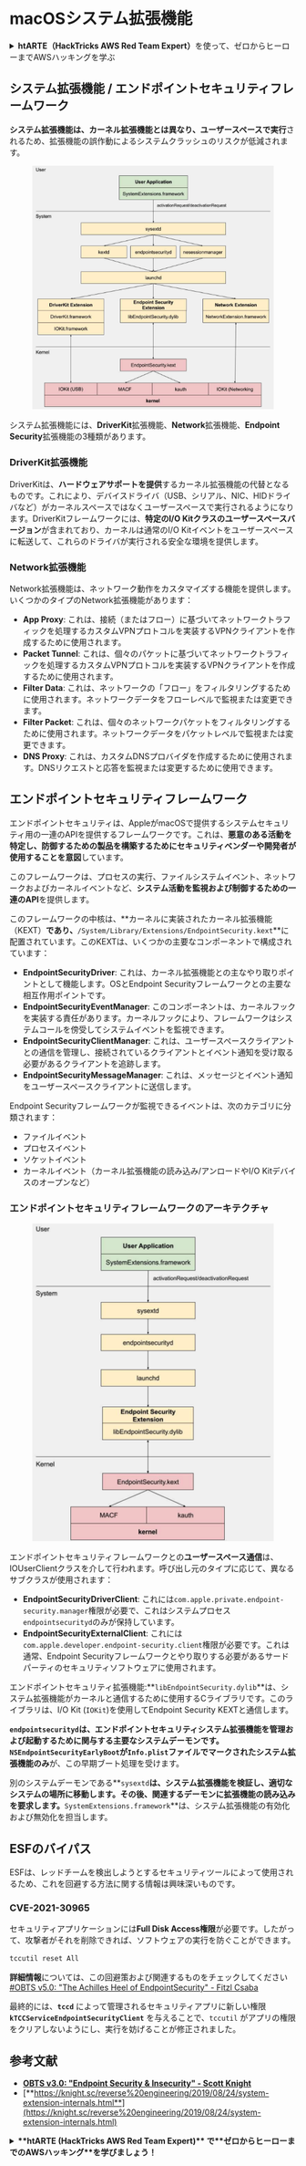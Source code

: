 # macOSシステム拡張機能

<details>

<summary><strong>htARTE（HackTricks AWS Red Team Expert）</strong>を使って、ゼロからヒーローまでAWSハッキングを学ぶ</summary>

HackTricksをサポートする他の方法：

- **HackTricksで企業を宣伝したい**または**HackTricksをPDFでダウンロードしたい**場合は、[**SUBSCRIPTION PLANS**](https://github.com/sponsors/carlospolop)をチェックしてください！
- [**公式PEASS＆HackTricksスウォッグ**](https://peass.creator-spring.com)を入手する
- [**The PEASS Family**](https://opensea.io/collection/the-peass-family)を発見し、独占的な[**NFTs**](https://opensea.io/collection/the-peass-family)のコレクションを見つける
- **💬 [Discordグループ](https://discord.gg/hRep4RUj7f)**に参加するか、[telegramグループ](https://t.me/peass)に参加するか、**Twitter** 🐦 [**@carlospolopm**](https://twitter.com/hacktricks_live)をフォローする。
- **ハッキングトリックを共有するには、**[**HackTricks**](https://github.com/carlospolop/hacktricks)と[**HackTricks Cloud**](https://github.com/carlospolop/hacktricks-cloud)のGitHubリポジトリにPRを提出してください。

</details>

## システム拡張機能 / エンドポイントセキュリティフレームワーク

**システム拡張機能は、カーネル拡張機能とは異なり、ユーザースペースで実行**されるため、拡張機能の誤作動によるシステムクラッシュのリスクが低減されます。

<figure><img src="../../../.gitbook/assets/image (1) (3) (1) (1).png" alt="https://knight.sc/images/system-extension-internals-1.png"><figcaption></figcaption></figure>

システム拡張機能には、**DriverKit**拡張機能、**Network**拡張機能、**Endpoint Security**拡張機能の3種類があります。

### **DriverKit拡張機能**

DriverKitは、**ハードウェアサポートを提供**するカーネル拡張機能の代替となるものです。これにより、デバイスドライバ（USB、シリアル、NIC、HIDドライバなど）がカーネルスペースではなくユーザースペースで実行されるようになります。DriverKitフレームワークには、**特定のI/O Kitクラスのユーザースペースバージョン**が含まれており、カーネルは通常のI/O Kitイベントをユーザースペースに転送して、これらのドライバが実行される安全な環境を提供します。

### **Network拡張機能**

Network拡張機能は、ネットワーク動作をカスタマイズする機能を提供します。いくつかのタイプのNetwork拡張機能があります：

- **App Proxy**: これは、接続（またはフロー）に基づいてネットワークトラフィックを処理するカスタムVPNプロトコルを実装するVPNクライアントを作成するために使用されます。
- **Packet Tunnel**: これは、個々のパケットに基づいてネットワークトラフィックを処理するカスタムVPNプロトコルを実装するVPNクライアントを作成するために使用されます。
- **Filter Data**: これは、ネットワークの「フロー」をフィルタリングするために使用されます。ネットワークデータをフローレベルで監視または変更できます。
- **Filter Packet**: これは、個々のネットワークパケットをフィルタリングするために使用されます。ネットワークデータをパケットレベルで監視または変更できます。
- **DNS Proxy**: これは、カスタムDNSプロバイダを作成するために使用されます。DNSリクエストと応答を監視または変更するために使用できます。

## エンドポイントセキュリティフレームワーク

エンドポイントセキュリティは、AppleがmacOSで提供するシステムセキュリティ用の一連のAPIを提供するフレームワークです。これは、**悪意のある活動を特定し、防御するための製品を構築するためにセキュリティベンダーや開発者が使用することを意図**しています。

このフレームワークは、プロセスの実行、ファイルシステムイベント、ネットワークおよびカーネルイベントなど、**システム活動を監視および制御するための一連のAPI**を提供します。

このフレームワークの中核は、**カーネルに実装されたカーネル拡張機能（KEXT）**であり、**`/System/Library/Extensions/EndpointSecurity.kext`**に配置されています。このKEXTは、いくつかの主要なコンポーネントで構成されています：

- **EndpointSecurityDriver**: これは、カーネル拡張機能との主なやり取りポイントとして機能します。OSとEndpoint Securityフレームワークとの主要な相互作用ポイントです。
- **EndpointSecurityEventManager**: このコンポーネントは、カーネルフックを実装する責任があります。カーネルフックにより、フレームワークはシステムコールを傍受してシステムイベントを監視できます。
- **EndpointSecurityClientManager**: これは、ユーザースペースクライアントとの通信を管理し、接続されているクライアントとイベント通知を受け取る必要があるクライアントを追跡します。
- **EndpointSecurityMessageManager**: これは、メッセージとイベント通知をユーザースペースクライアントに送信します。

Endpoint Securityフレームワークが監視できるイベントは、次のカテゴリに分類されます：

- ファイルイベント
- プロセスイベント
- ソケットイベント
- カーネルイベント（カーネル拡張機能の読み込み/アンロードやI/O Kitデバイスのオープンなど）

### エンドポイントセキュリティフレームワークのアーキテクチャ

<figure><img src="../../../.gitbook/assets/image (3) (8).png" alt="https://www.youtube.com/watch?v=jaVkpM1UqOs"><figcaption></figcaption></figure>

エンドポイントセキュリティフレームワークとの**ユーザースペース通信**は、IOUserClientクラスを介して行われます。呼び出し元のタイプに応じて、異なるサブクラスが使用されます：

- **EndpointSecurityDriverClient**: これには`com.apple.private.endpoint-security.manager`権限が必要で、これはシステムプロセス`endpointsecurityd`のみが保持しています。
- **EndpointSecurityExternalClient**: これには`com.apple.developer.endpoint-security.client`権限が必要です。これは通常、Endpoint Securityフレームワークとやり取りする必要があるサードパーティのセキュリティソフトウェアに使用されます。

エンドポイントセキュリティ拡張機能:**`libEndpointSecurity.dylib`**は、システム拡張機能がカーネルと通信するために使用するCライブラリです。このライブラリは、I/O Kit (`IOKit`)を使用してEndpoint Security KEXTと通信します。

**`endpointsecurityd`**は、エンドポイントセキュリティシステム拡張機能を管理および起動するために関与する主要なシステムデーモンです。**`NSEndpointSecurityEarlyBoot`**が`Info.plist`ファイルでマークされた**システム拡張機能のみ**が、この早期ブート処理を受けます。

別のシステムデーモンである**`sysextd`**は、システム拡張機能を検証し、適切なシステムの場所に移動します。その後、関連するデーモンに拡張機能の読み込みを要求します。**`SystemExtensions.framework`**は、システム拡張機能の有効化および無効化を担当します。

## ESFのバイパス

ESFは、レッドチームを検出しようとするセキュリティツールによって使用されるため、これを回避する方法に関する情報は興味深いものです。

### CVE-2021-30965

セキュリティアプリケーションには**Full Disk Access権限**が必要です。したがって、攻撃者がそれを削除できれば、ソフトウェアの実行を防ぐことができます。
```bash
tccutil reset All
```
**詳細情報**については、この回避策および関連するものをチェックしてください [#OBTS v5.0: "The Achilles Heel of EndpointSecurity" - Fitzl Csaba](https://www.youtube.com/watch?v=lQO7tvNCoTI)

最終的には、**`tccd`** によって管理されるセキュリティアプリに新しい権限 **`kTCCServiceEndpointSecurityClient`** を与えることで、`tccutil` がアプリの権限をクリアしないようにし、実行を妨げることが修正されました。

## 参考文献

* [**OBTS v3.0: "Endpoint Security & Insecurity" - Scott Knight**](https://www.youtube.com/watch?v=jaVkpM1UqOs)
* [**https://knight.sc/reverse%20engineering/2019/08/24/system-extension-internals.html**](https://knight.sc/reverse%20engineering/2019/08/24/system-extension-internals.html)

<details>

<summary><strong>**htARTE (HackTricks AWS Red Team Expert)** で**ゼロからヒーローまでのAWSハッキング**を学びましょう！</summary>

HackTricks をサポートする他の方法:

* **HackTricks で企業を宣伝したい**、または **HackTricks をPDFでダウンロードしたい**場合は、[**SUBSCRIPTION PLANS**](https://github.com/sponsors/carlospolop) をチェックしてください！
* [**公式PEASS＆HackTricksグッズ**](https://peass.creator-spring.com)を入手してください
* [**The PEASS Family**](https://opensea.io/collection/the-peass-family)を発見し、独占的な [**NFTs**](https://opensea.io/collection/the-peass-family) のコレクションを見つけてください
* **💬 [**Discordグループ**](https://discord.gg/hRep4RUj7f) に参加するか、[**telegramグループ**](https://t.me/peass) に参加するか、**Twitter** 🐦 [**@carlospolopm**](https://twitter.com/hacktricks_live) をフォローしてください**
* **HackTricks** および **HackTricks Cloud** のGitHubリポジトリにPRを提出して、あなたのハッキングトリックを共有してください。

</details>
